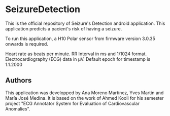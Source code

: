 # SeizureDetection

This is the official repository of Seizure's Detection android application. This application predicts a pacient's risk of having a seizure.

To run this application, a H10 Polar sensor from firmware version 3.0.35 onwards is required.

Heart rate as beats per minute. RR Interval in ms and 1/1024 format.
Electrocardiography (ECG) data in µV. Default epoch for timestamp is 1.1.2000

## Authors

This application was developped by Ana Moreno Martínez, Yves Martin and María José Medina. It is based on the work of Ahmed Kooli for his semester project "ECG Annotator System for Evaluation of Cardiovascular Anomalies".
